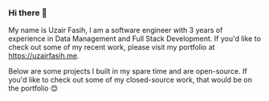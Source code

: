 ### Hi there 👋
My name is Uzair Fasih, I am a software engineer with 3 years of experience in Data Management and Full Stack Development.
If you'd like to check out some of my recent work, please visit my portfolio at https://uzairfasih.me.

Below are some projects I built in my spare time and are open-source. If you'd like to check out some of my closed-source work, that would be on the portfolio 😊
